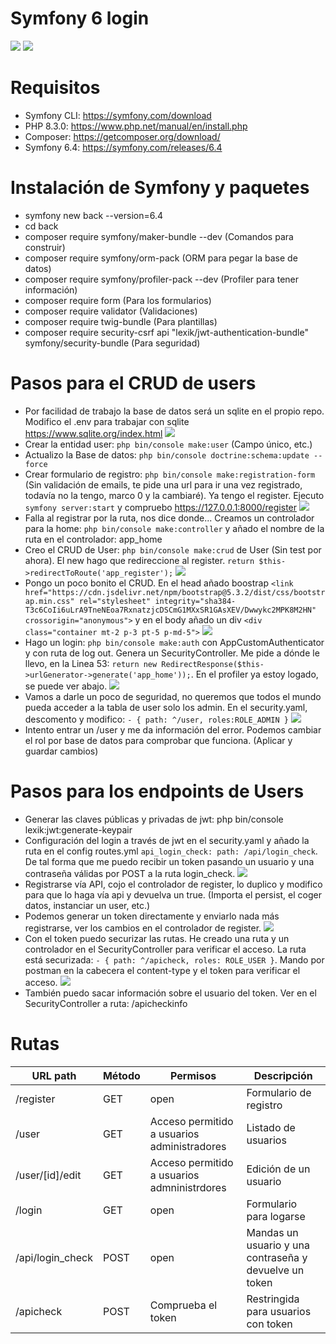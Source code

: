 # Symfony 6 login

<img src="https://jorgebenitezlopez.com/github/symfony.jpg">
<img src="https://img.shields.io/static/v1?label=PHP&message=Symfony&color=green">

# Requisitos

- Symfony CLI: https://symfony.com/download
- PHP 8.3.0: https://www.php.net/manual/en/install.php
- Composer: https://getcomposer.org/download/
- Symfony 6.4: https://symfony.com/releases/6.4

# Instalación de Symfony y paquetes

- symfony new back --version=6.4
- cd back
- composer require symfony/maker-bundle --dev  (Comandos para construir)
- composer require symfony/orm-pack (ORM para pegar la base de datos)
- composer require symfony/profiler-pack --dev (Profiler para tener información)
- composer require form (Para los formularios) 
- composer require validator (Validaciones)
- composer require twig-bundle (Para plantillas) 
- composer require security-csrf api "lexik/jwt-authentication-bundle" symfony/security-bundle (Para seguridad)

# Pasos para el CRUD de users

- Por facilidad de trabajo la base de datos será un sqlite en el propio repo. Modifico el .env para trabajar con sqlite https://www.sqlite.org/index.html
<kbd><img src="https://jorgebenitezlopez.com/github/sqlite.png"></kbd>
- Crear la entidad user: ``php bin/console make:user`` (Campo único, etc.)
- Actualizo la Base de datos: ``php bin/console doctrine:schema:update --force``
- Crear formulario de registro: ``php bin/console make:registration-form`` (Sin validación de emails, te pide una url para ir una vez registrado, todavía no la tengo, marco 0 y la cambiaré). Ya tengo el register. Ejecuto ``symfony server:start`` y compruebo https://127.0.0.1:8000/register
<kbd><img src="https://jorgebenitezlopez.com/github/register.png"></kbd>
- Falla al registrar por la ruta, nos dice donde... Creamos un controlador para la home: ``php bin/console make:controller`` y añado el nombre de la ruta en el controlador: app_home
- Creo el CRUD de User: ``php bin/console make:crud`` de User (Sin test por ahora). El new hago que redireccione al register. ``return $this->redirectToRoute('app_register');``
<kbd><img src="https://jorgebenitezlopez.com/github/CRUD.png"></kbd>
- Pongo un poco bonito el CRUD. En el head añado boostrap ``<link href="https://cdn.jsdelivr.net/npm/bootstrap@5.3.2/dist/css/bootstrap.min.css" rel="stylesheet" integrity="sha384-T3c6CoIi6uLrA9TneNEoa7RxnatzjcDSCmG1MXxSR1GAsXEV/Dwwykc2MPK8M2HN" crossorigin="anonymous">`` y en el body añado un div ``<div class="container mt-2 p-3 pt-5 p-md-5">``
<kbd><img src="https://jorgebenitezlopez.com/github/boostrap.png"></kbd>
- Hago un login: ``php bin/console make:auth`` con AppCustomAuthenticator y con ruta de log out. Genera un SecurityController. Me pide a dónde le llevo, en la Linea 53: ``return new RedirectResponse($this->urlGenerator->generate('app_home'));``. En el profiler ya estoy logado, se puede ver abajo.
<kbd><img src="https://jorgebenitezlopez.com/github/login.png"><kbd>
- Vamos a darle un poco de seguridad, no queremos que todos el mundo pueda acceder a la tabla de user solo los admin. En el security.yaml, descomento y modifico: ``- { path: ^/user, roles:ROLE_ADMIN }``
<kbd><img src="https://jorgebenitezlopez.com/github/roles.png"><kbd>
- Intento entrar un /user y me da información del error. Podemos cambiar el rol por base de datos para comprobar que funciona. (Aplicar y guardar cambios)


# Pasos para los endpoints de Users

- Generar las claves públicas y privadas de jwt: php bin/console lexik:jwt:generate-keypair
- Configuración del login a través de jwt en el security.yaml y añado la ruta en el config routes.yml `` api_login_check: path: /api/login_check ``.   De tal forma que me puedo recibir un token pasando un usuario y una contraseña válidas por POST a la ruta login_check.
<kbd><img src="https://jorgebenitezlopez.com/github/api-login.png"><kbd>
- Registrarse vía API, cojo el controlador de register, lo duplico y modifico para que lo haga vía api y devuelva un true. (Importa el persist, el coger datos, instanciar un user, etc.)
- Podemos generar un token directamente y enviarlo nada más registrarse, ver los cambios en el controlador de register.
<kbd><img src="https://jorgebenitezlopez.com/github/api-register.png"><kbd>
- Con el token puedo securizar las rutas. He creado una ruta y un controlador en el SecurityController para verificar el acceso. La ruta está securizada: ``- { path: ^/apicheck, roles: ROLE_USER }``. Mando por postman en la cabecera el content-type y el token para verificar el acceso.
<kbd><img src="https://jorgebenitezlopez.com/github/api-check.png"><kbd>
- También puedo sacar información sobre el usuario del token. Ver en el SecurityController a ruta: /apicheckinfo

# Rutas

| URL path           | Método | Permisos                           | Descripción                          |
|---------------------|--------|------------------------------------|--------------------------------------|
| /register          | GET    | open                               | Formulario de registro               |
| /user              | GET    | Acceso permitido a usuarios administradores       | Listado de usuarios                  |
| /user/[id]/edit    | GET    | Acceso permitido a usuarios admninistrdores        | Edición de un usuario                |
| /login             | GET    | open                               | Formulario para logarse               |
| /api/login_check   | POST   | open                               | Mandas un usuario y una contraseña y devuelve un token |
| /apicheck     | POST    | Comprueba el token | Restringida para usuarios con token |
